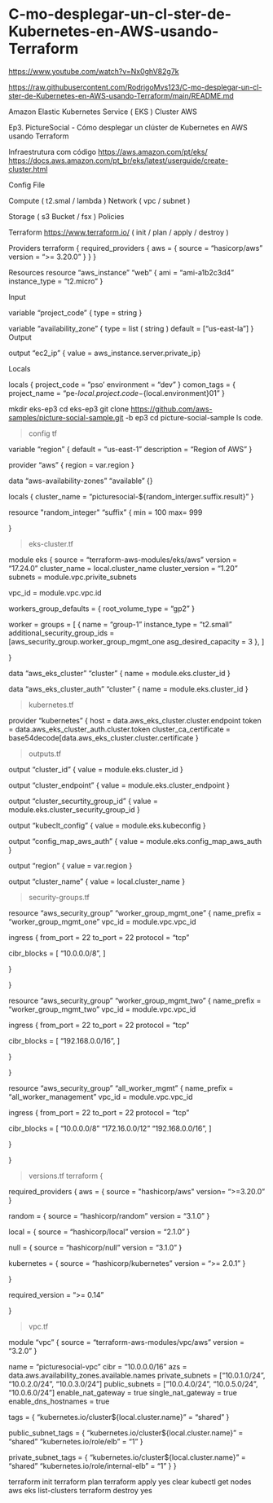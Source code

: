 # C-mo-desplegar-un-cl-ster-de-Kubernetes-en-AWS-usando-Terraform

https://www.youtube.com/watch?v=Nx0ghV82g7k

https://raw.githubusercontent.com/RodrigoMvs123/C-mo-desplegar-un-cl-ster-de-Kubernetes-en-AWS-usando-Terraform/main/README.md



Amazon Elastic Kubernetes Service ( EKS ) 
Cluster AWS 

Ep3. PictureSocial - Cómo desplegar un clúster de Kubernetes en AWS usando Terraform


Infraestrutura com código
https://aws.amazon.com/pt/eks/ 
https://docs.aws.amazon.com/pt_br/eks/latest/userguide/create-cluster.html

Config File 
 
Compute ( t2.smal / lambda ) 
Network ( vpc / subnet ) 

Storage ( s3 Bucket / fsx ) 
Policies 

Terraform 
https://www.terraform.io/ ( init / plan / apply / destroy ) 

Providers 
terraform {
 required_providers {
  aws = {
    source = “hasicorp/aws”
    version = “>= 3.20.0”
    }
   }
}

Resources 
resource “aws_instance” “web” {
 ami = “ami-a1b2c3d4”
  instance_type = “t2.micro”
}

Input

variable “project_code” {
  type = string
}

variable “availability_zone” {
   type = list ( string ) 
   default = [“us-east-la”]
}
Output 

output “ec2_ip” { value = aws_instance.server.private_ip}

Locals 

locals {
   project_code = ”pso’
   environment    = “dev”
}
comon_tags = {
   project_name = “pe-${local.project.code}-${local.environment}01”
}

mkdir eks-ep3
cd eks-ep3
git clone https://github.com/aws-samples/picture-social-sample.git -b ep3
cd picture-social-sample
ls
code. 

> config tf

variable “region” {
default = “us-east-1”
description = “Region of AWS” 
}

provider “aws” {
region = var.region 
}

data “aws-availability-zones” “available” {}

locals {
cluster_name = “picturesocial-${random_interger.suffix.result}”
}

resource "random_integer" “suffix” {
min = 100
max= 999

}

> eks-cluster.tf 

module eks {
source                 = “terraform-aws-modules/eks/aws”
version              = “17.24.0”
cluster_name    = local.cluster_name
cluster_version = “1.20”
subnets             = module.vpc.privite_subnets

vpc_id = module.vpc.vpc.id

workers_group_defaults = {
root_volume_type = “gp2”
}

worker = groups = [
{
name                                        = “group-1”
instance_type                           = “t2.small”
additional_security_group_ids  = [aws_security_group.worker_group_mgmt_one 
asg_desired_capacity               = 3 
},
]

}

data “aws_eks_cluster” “cluster” {
name = module.eks.cluster_id
}

data “aws_eks_cluster_auth” “cluster” {
name = module.eks.cluster_id
}

>kubernetes.tf 

provider “kubernetes” {
host = data.aws_eks_cluster.cluster.endpoint
token = data.aws_eks_cluster_auth.cluster.token
cluster_ca_certificate = base54decode[data.aws_eks_cluster.cluster.certificate
}

> outputs.tf 

output “cluster_id” {
value = module.eks.cluster_id
}

output “cluster_endpoint” {
value = module.eks.cluster_endpoint
}

output “cluster_securtity_group_id” {
value = module.eks.cluster_security_group_id
}

output “kubeclt_config” {
value = module.eks.kubeconfig
}

output “config_map_aws_auth”  {
value = module.eks.config_map_aws_auth
}

output “region” {
value = var.region
} 

output “cluster_name” {
value = local.cluster_name
}

> security-groups.tf

resource “aws_security_group” “worker_group_mgmt_one” {
name_prefix =  “worker_group_mgmt_one”
vpc_id = module.vpc.vpc_id

ingress  {
from_port = 22 
to_port = 22
protocol = “tcp”

cibr_blocks = [
“10.0.0.0/8”,
]

}

}

resource “aws_security_group” “worker_group_mgmt_two” {
name_prefix =  “worker_group_mgmt_two”
vpc_id = module.vpc.vpc_id

ingress  {
from_port = 22 
to_port = 22
protocol = “tcp”

cibr_blocks = [
“192.168.0.0/16”,
]

}

}

resource “aws_security_group” “all_worker_mgmt” {
name_prefix =  “all_worker_management”
vpc_id = module.vpc.vpc_id

ingress  {
from_port = 22 
to_port = 22
protocol = “tcp”

cibr_blocks = [
“10.0.0.0/8”
“172.16.0.0/12”
“192.168.0.0/16”,
]

}

}


> versions.tf 
terraform {

required_providers {
aws = {
source = "hashicorp/aws"
version= “>=3.20.0”
}

random = {
source = “hashicorp/random”
version = “3.1.0”
}

local = {
source = “hashicorp/local”
version = “2.1.0”
}

null = {
source = “hashicorp/null”
version = “3.1.0”
}

kubernetes = {
source = “hashicorp/kubernetes”
version = “>= 2.0.1”
}

}

required_version = “>= 0.14”

}


> vpc.tf 

module “vpc” {
source = “terraform-aws-modules/vpc/aws”
version = “3.2.0”
}

name                              = “picturesocial-vpc”
cibr                                  = “10.0.0.0/16”
azs                                  =  data.aws.availability_zones.available.names
private_subnets              = [“10.0.1.0/24”, “10.0.2.0/24”, “10.0.3.0/24”]
public_subnets                = [“10.0.4.0/24”, “10.0.5.0/24”, “10.0.6.0/24”]
enable_nat_gateway      = true
single_nat_gateway       = true 
enable_dns_hostnames = true 

tags = {
“kubernetes.io/cluster${local.cluster.name}” = “shared”
}

public_subnet_tags = {
“kubernetes.io/cluster${local.cluster.name}” = “shared”
“kubernetes.io/role/elb”                                 = “1”
}

private_subnet_tags = {
“kubernetes.io/cluster${local.cluster.name}” = “shared”
“kubernetes.io/role/internal-elb”                    = “1” 
}
}


terraform init 
terraform plan 
terraform apply 
yes
clear
kubectl get nodes
aws eks list-clusters
terraform destroy 
yes



